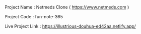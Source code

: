 Project Name : Netmeds Clone ( https://www.netmeds.com )

Project Code : fun-note-365

Live Project Link : https://illustrious-douhua-ed42aa.netlify.app/
